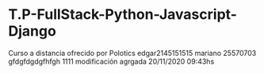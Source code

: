 # T.P-FullStack-Python-Javascript-Django
Curso a distancia ofrecido por Polotics 
edgar2145151515
mariano 25570703 gfdgfdgdgfhfgh 1111
modificación agrgada 20/11/2020 09:43hs